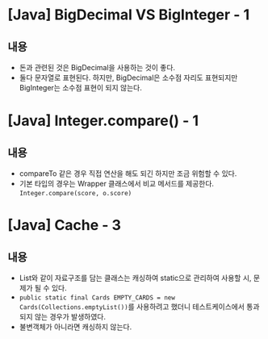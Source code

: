 # [Java] BigDecimal VS BigInteger - 1

## 내용

- 돈과 관련된 것은 BigDecimal을 사용하는 것이 좋다.
- 둘다 문자열로 표현된다. 하지만, BigDecimal은 소수점 자리도 표현되지만 BigInteger는 소수점 표현이 되지 않는다.

# [Java] Integer.compare() - 1

## 내용

- compareTo 같은 경우 직접 연산을 해도 되긴 하지만 조금 위험할 수 있다.
- 기본 타입의 경우는 Wrapper 클래스에서 비교 메서드를 제공한다. `Integer.compare(score, o.score)`

# [Java] Cache - 3

## 내용

- List와 같이 자료구조를 담는 클래스는 캐싱하여 static으로 관리하여 사용할 시, 문제가 될 수 있다.
- `public static final Cards EMPTY_CARDS = new Cards(Collections.emptyList())`를 사용하려고 했더니 테스트케이스에서
  통과되지 않는 경우가 발생하였다.
- 불변객체가 아니라면 캐싱하지 않는다.